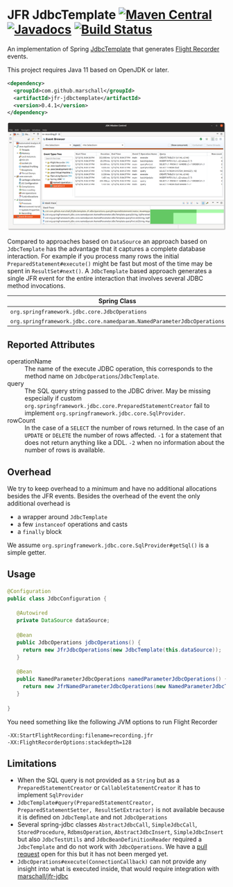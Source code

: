 JFR JdbcTemplate [![Maven Central](https://maven-badges.herokuapp.com/maven-central/com.github.marschall/jfr-jdbctemplate/badge.svg)](https://maven-badges.herokuapp.com/maven-central/com.github.marschall/jfr-jdbctemplate) [![Javadocs](https://www.javadoc.io/badge/com.github.marschall/jfr-jdbctemplate.svg)](https://www.javadoc.io/doc/com.github.marschall/jfr-jdbctemplate) [![Build Status](https://travis-ci.org/marschall/jfr-jdbctemplate.svg?branch=master)](https://travis-ci.org/marschall/jfr-jdbctemplate)
================

An implementation of Spring [JdbcTemplate](https://docs.spring.io/spring/docs/current/spring-framework-reference/data-access.html#jdbc) that generates [Flight Recorder](https://openjdk.java.net/jeps/328) events.

This project requires Java 11 based on OpenJDK or later.

```xml
<dependency>
  <groupId>com.github.marschall</groupId>
  <artifactId>jfr-jdbctemplate</artifactId>
  <version>0.4.1</version>
</dependency>
```

![Flight Recording of a JUnit Test](https://github.com/marschall/jfr-jdbctemplate/raw/master/src/main/javadoc/resources/Screenshot%20from%202019-05-13%2021-09-33.png)

Compared to approaches based on `DataSource` an approach based on `JdbcTemplate` has the advantage that it captures a complete database interaction. For example if you process many rows the initial `PreparedStatement#execute()` might be fast but most of the time may be spent in `ResultSet#next()`. A `JdbcTemplate` based approach generates a single JFR event for the entire interaction that involves several JDBC method invocations.

 Spring Class                                                             | JFR Class                                                              |
|-------------------------------------------------------------------------|------------------------------------------------------------------------|
| `org.springframework.jdbc.core.JdbcOperations`                          | `com.github.marschall.jfr.jdbctemplate.JfrJdbcOperations`               |
| `org.springframework.jdbc.core.namedparam.NamedParameterJdbcOperations` | `com.github.marschall.jfr.jdbctemplate.JfrNamedParameterJdbcOperations` |

Reported Attributes
-------------------

<dl>
<dt>operationName</dt>
<dd>The name of the execute JDBC operation, this corresponds to the method name on <code>JdbcOperations</code>/<code>JdbcTemplate</code>.</dd>
<dt>query</dt>
<dd>The SQL query string passed to the JDBC driver. May be missing especially if custom <code>org.springframework.jdbc.core.PreparedStatementCreator</code> fail to implement <code>org.springframework.jdbc.core.SqlProvider</code>.</dd>
<dt>rowCount</dt>
<dd>In the case of a <code>SELECT</code> the number of rows returned. In the case of an <code>UPDATE</code> or <code>DELETE</code> the number of rows affected. <code>-1</code> for a statement that does not return anything like a DDL. <code>-2</code> when no information about the number of rows is available.</dd>
</dl>

Overhead
--------

We try to keep overhead to a minimum and have no additional allocations besides the JFR events. Besides the overhead of the event the only additional overhead is

* a wrapper around `JdbcTemplate`
* a few `instanceof` operations and casts
* a `finally` block

We assume `org.springframework.jdbc.core.SqlProvider#getSql()` is a simple getter.

Usage
-----

```java
@Configuration
public class JdbcConfiguration {

   @Autowired
   private DataSource dataSource;

   @Bean
   public JdbcOperations jdbcOperations() {
     return new JfrJdbcOperations(new JdbcTemplate(this.dataSource));
   }

   @Bean
   public NamedParameterJdbcOperations namedParameterJdbcOperations() {
     return new JfrNamedParameterJdbcOperations(new NamedParameterJdbcTemplate(this.jdbcOperations()));
   }

}
```

You need something like the following JVM options to run Flight Recorder

```
-XX:StartFlightRecording:filename=recording.jfr
-XX:FlightRecorderOptions:stackdepth=128
```

Limitations
-----------

* When the SQL query is not provided as a `String` but as a `PreparedStatementCreator` or `CallableStatementCreator` it has to implement `SqlProvider`
* `JdbcTemplate#query(PreparedStatementCreator, PreparedStatementSetter, ResultSetExtractor)` is not available because it is defined on `JdbcTemplate` and not `JdbcOperations`
* Several spring-jdbc classes `AbstractJdbcCall`, `SimpleJdbcCall`, `StoredProcedure`, `RdbmsOperation`, `AbstractJdbcInsert`, `SimpleJdbcInsert` but also `JdbcTestUtils` and `JdbcBeanDefinitionReader` required a `JdbcTemplate` and do not work with `JdbcOperations`. We have a [pull request](https://github.com/spring-projects/spring-framework/pull/23066/files) open for this but it has not been merged yet.
* `JdbcOperations#execute(ConnectionCallback)` can not provide any insight into what is executed inside, that would require integration with [marschall/jfr-jdbc](https://github.com/marschall/jfr-jdbc)
